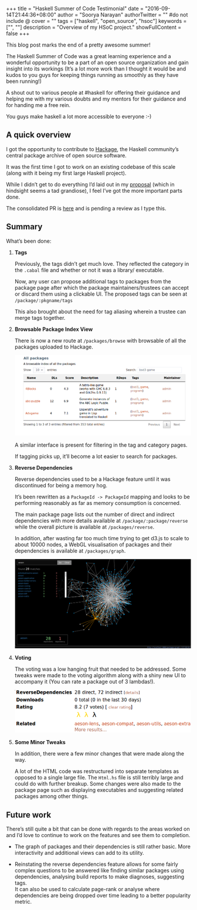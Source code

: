 +++
title = "Haskell Summer of Code Testimonial"
date = "2016-09-14T21:44:36+08:00"
author = "Soorya Narayan"
authorTwitter = "" #do not include @
cover = ""
tags = ["haskell", "open_source", "hsoc"]
keywords = ["", ""]
description = "Overview of my HSoC project."
showFullContent = false
+++

This blog post marks the end of a pretty awesome summer!

The Haskell Summer of Code was a great learning experience and a wonderful opportunity to be a part of an open source organization and gain insight into its workings (It’s a lot more work than I thought it would be and kudos to you guys for keeping things running as smoothly as they have been running!)

A shout out to various people at \#haskell for offering their guidance and helping me with my various doubts and my mentors for their guidance and for handing me a free rein.

You guys make haskell a lot more accessible to everyone :-)

## [](#A-quick-overview "A quick overview")A quick overview

I got the opportunity to contribute to [Hackage](http://hackage.haskell.org/), the Haskell community’s central
package archive of open source software.

It was the first time I got to work on an existing codebase of this scale (along with it being my first large Haskell project).

While I didn’t get to do everything I’d laid out in my [proposal](/2016/05/20/Hackage-Improvements/) (which in hindsight
seems a tad grandiose), I feel I’ve got the more important parts done.

The consolidated PR is [here](https://github.com/haskell/hackage-server/pull/514) and is
pending a review as I type this.

## [](#Summary "Summary")Summary

What’s been done:

1.  **Tags**

    Previously, the tags didn’t get much love. They reflected the category in the `.cabal` file and whether or not it was a library/
    executable.

    Now, any user can propose additional tags to packages from the package page after which the package maintainers/trustees can accept
    or discard them using a clickable UI. The proposed tags can be seen at `/package/:pkgname/tags`

    This also brought about the need for tag aliasing wherein a trustee can merge tags together.

2.  **Browsable Package Index View**

    There is now a new route at `/packages/browse` with browsable of all the packages uploaded to Hackage.

    ![Screenshot of main search interface](/img/hsoc/search_index.png)

    A similar interface is present for filtering in the tag and category pages.

    If tagging picks up, it’ll become a lot easier to search for packages.

3.  **Reverse Dependencies**

    Reverse dependencies used to be a Hackage feature until it was discontinued for being a memory hog.

    It’s been rewritten as a `PackageId -> PackageId` mapping and looks to be performing reasonably as far as memory consumption is
    concerned.

    The main package page lists out the number of direct and indirect dependencies with more details available at `/package/:package/reverse` while the overall picture is available at `/packages/reverse`.

    In addition, after wasting far too much time trying to get d3.js to scale to about 10000 nodes, a WebGL visualisation of packages and
    their dependencies is available at `/packages/graph`.

    ![A visualization of the package database](/img/hsoc/package_graph.png)

4.  **Voting**

    The voting was a low hanging fruit that needed to be addressed. Some tweaks were made to the voting algorithm along with a shiny new UI
    to accompany it (You can rate a package out of 3 lambdas!).

    ![A screenshot of the new voting interface](/img/hsoc/hackage_rating.png)

5.  **Some Minor Tweaks**

    In addition, there were a few minor changes that were made along the way.

    A lot of the HTML code was restructured into separate templates as opposed to a single large file. The `Html.hs` file is still terribly large and could do with further breakup.
    Some changes were also made to the package page such as displaying executables and suggesting related packages among other things.

## [](#Future-work "Future work")Future work

There’s still quite a bit that can be done with regards to the areas worked on and I’d love to continue to work on the features and see them to completion.

- The graph of packages and their dependencies is still rather basic.
  More interactivity and additional views can add to its utility.

- Reinstating the reverse dependencies feature allows for some fairly complex questions to be answered like finding similar packages using
  dependencies, analysing build reports to make diagnoses, suggesting tags.  
  It can also be used to calculate page-rank or analyse where dependencies are being dropped over time leading to a better popularity metric.
